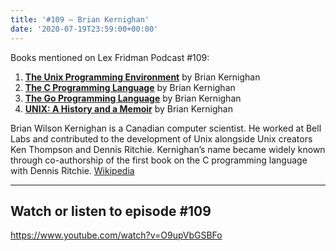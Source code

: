 ```yaml
---
title: '#109 – Brian Kernighan'
date: '2020-07-19T23:59:00+00:00'
---
```


Books mentioned on Lex Fridman Podcast #109:

1. <b><a href="https://amzn.to/3u7F8eN" target="_blank" rel="sponsored noopener noreferrer">The Unix Programming Environment</a></b> by Brian Kernighan
2. <b><a href="https://amzn.to/3OFTb4A" target="_blank" rel="sponsored noopener noreferrer">The C Programming Language</a></b> by Brian Kernighan
3. <b><a href="https://amzn.to/3GPXZT7" target="_blank" rel="sponsored noopener noreferrer">The Go Programming Language</a></b> by Brian Kernighan
4. <b><a href="https://amzn.to/3GPG133" target="_blank" rel="sponsored noopener noreferrer">UNIX: A History and a Memoir</a></b> by Brian Kernighan

<!--more-->

Brian Wilson Kernighan is a Canadian computer scientist. He worked at Bell Labs and contributed to the development of Unix alongside Unix creators Ken Thompson and Dennis Ritchie. Kernighan’s name became widely known through co-authorship of the first book on the C programming language with Dennis Ritchie. <a href="https://en.wikipedia.org/wiki/Brian_Kernighan" target="_blank">Wikipedia</a>

- - - - - -

## Watch or listen to episode #109

<https://www.youtube.com/watch?v=O9upVbGSBFo>